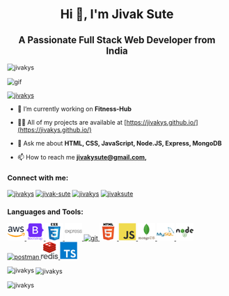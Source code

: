 <h1 align="center">Hi 👋, I'm Jivak Sute</h1>
<h2 align="center">A Passionate Full Stack Web Developer from India</h2>
<p align="left"> <img src="https://komarev.com/ghpvc/?username=jivakys&label=Profile%20views&color=0e75b6&style=flat" alt="jivakys" /> </p>
<img src="https://camo.githubusercontent.com/53f74c3871277d2fdb25e0ffde37c0f9e945cbecb04eec163d2915e37219198f/68747470733a2f2f6765656b666c6172652e636f6d2f77702d636f6e74656e742f75706c6f6164732f323032322f31302f4c6561726e2d436f64696e672d696e2d612d46756e2d5761792d6f6e2d54686573652d372d506c6174666f726d732e6a706567" alt="gif" width="100%" height="380px" align="center"/>

<p align="left"> <a href="https://github.com/ryo-ma/github-profile-trophy"><img src="https://github-profile-trophy.vercel.app/?username=jivakys" alt="jivakys" /></a> </p>

- 🔭 I’m currently working on **Fitness-Hub**

- 👨‍💻 All of my projects are available at [https://jivakys.github.io/](https://jivakys.github.io/)

- 💬 Ask me about **HTML, CSS, JavaScript, Node.JS, Express, MongoDB**

- 📫 How to reach me **jivakysute@gmail.com,**

<h3 align="left">Connect with me:</h3>
<p align="left">
<a href="https://codepen.io/jivakys" target="blank"><img align="center" src="https://raw.githubusercontent.com/rahuldkjain/github-profile-readme-generator/master/src/images/icons/Social/codepen.svg" alt="jivakys" height="30" width="40" /></a>
<a href="https://linkedin.com/in/jivak-sute" target="blank"><img align="center" src="https://raw.githubusercontent.com/rahuldkjain/github-profile-readme-generator/master/src/images/icons/Social/linked-in-alt.svg" alt="jivak-sute" height="30" width="40" /></a>
<a href="https://codesandbox.com/jivakys" target="blank"><img align="center" src="https://raw.githubusercontent.com/rahuldkjain/github-profile-readme-generator/master/src/images/icons/Social/codesandbox.svg" alt="jivakys" height="30" width="40" /></a>
<a href="https://fb.com/jivaksute" target="blank"><img align="center" src="https://raw.githubusercontent.com/rahuldkjain/github-profile-readme-generator/master/src/images/icons/Social/facebook.svg" alt="jivaksute" height="30" width="40" /></a>
</p>

<h3 align="left">Languages and Tools:</h3>
<p align="left"> <a href="https://aws.amazon.com" target="_blank" rel="noreferrer"> <img src="https://raw.githubusercontent.com/devicons/devicon/master/icons/amazonwebservices/amazonwebservices-original-wordmark.svg" alt="aws" width="40" height="40"/> </a> <a href="https://getbootstrap.com" target="_blank" rel="noreferrer"> <img src="https://raw.githubusercontent.com/devicons/devicon/master/icons/bootstrap/bootstrap-plain-wordmark.svg" alt="bootstrap" width="40" height="40"/> </a> <a href="https://www.w3schools.com/css/" target="_blank" rel="noreferrer"> <img src="https://raw.githubusercontent.com/devicons/devicon/master/icons/css3/css3-original-wordmark.svg" alt="css3" width="40" height="40"/> </a> <a href="https://expressjs.com" target="_blank" rel="noreferrer"> <img src="https://raw.githubusercontent.com/devicons/devicon/master/icons/express/express-original-wordmark.svg" alt="express" width="40" height="40"/> </a> <a href="https://git-scm.com/" target="_blank" rel="noreferrer"> <img src="https://www.vectorlogo.zone/logos/git-scm/git-scm-icon.svg" alt="git" width="40" height="40"/> </a> <a href="https://www.w3.org/html/" target="_blank" rel="noreferrer"> <img src="https://raw.githubusercontent.com/devicons/devicon/master/icons/html5/html5-original-wordmark.svg" alt="html5" width="40" height="40"/> </a> <a href="https://developer.mozilla.org/en-US/docs/Web/JavaScript" target="_blank" rel="noreferrer"> <img src="https://raw.githubusercontent.com/devicons/devicon/master/icons/javascript/javascript-original.svg" alt="javascript" width="40" height="40"/> </a> <a href="https://www.mongodb.com/" target="_blank" rel="noreferrer"> <img src="https://raw.githubusercontent.com/devicons/devicon/master/icons/mongodb/mongodb-original-wordmark.svg" alt="mongodb" width="40" height="40"/> </a> <a href="https://www.mysql.com/" target="_blank" rel="noreferrer"> <img src="https://raw.githubusercontent.com/devicons/devicon/master/icons/mysql/mysql-original-wordmark.svg" alt="mysql" width="40" height="40"/> </a> <a href="https://nodejs.org" target="_blank" rel="noreferrer"> <img src="https://raw.githubusercontent.com/devicons/devicon/master/icons/nodejs/nodejs-original-wordmark.svg" alt="nodejs" width="40" height="40"/> </a> <a href="https://postman.com" target="_blank" rel="noreferrer"> <img src="https://www.vectorlogo.zone/logos/getpostman/getpostman-icon.svg" alt="postman" width="40" height="40"/> </a> <a href="https://redis.io" target="_blank" rel="noreferrer"> <img src="https://raw.githubusercontent.com/devicons/devicon/master/icons/redis/redis-original-wordmark.svg" alt="redis" width="40" height="40"/> </a> <a href="https://www.typescriptlang.org/" target="_blank" rel="noreferrer"> <img src="https://raw.githubusercontent.com/devicons/devicon/master/icons/typescript/typescript-original.svg" alt="typescript" width="40" height="40"/> </a> </p>

<p><img align="left" src="https://github-readme-stats.vercel.app/api/top-langs?username=jivakys&show_icons=true&locale=en&layout=compact" alt="jivakys" /></p>

<p>&nbsp;<img align="center" src="https://github-readme-stats.vercel.app/api?username=jivakys&show_icons=true&locale=en" alt="jivakys" /></p>

<p><img align="center" src="https://github-readme-streak-stats.herokuapp.com/?user=jivakys&" alt="jivakys" /></p>
